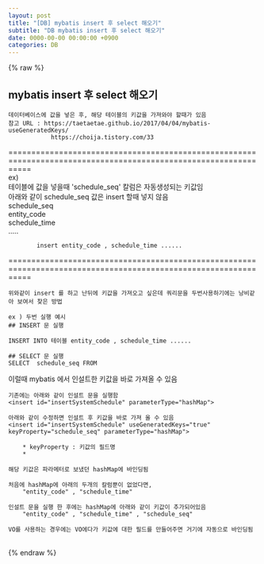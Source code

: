 ```yaml
---  
layout: post  
title: "[DB] mybatis insert 후 select 해오기"  
subtitle: "DB mybatis insert 후 select 해오기"  
date: 0000-00-00 00:00:00 +0900  
categories: DB  
---  
```

{% raw %}  
## mybatis insert 후 select 해오기  
  
	데이터베이스에 값을 넣은 후, 해당 테이블의 키값을 가져와야 할때가 있음  
	참고 URL : https://taetaetae.github.io/2017/04/04/mybatis-useGeneratedKeys/  
				https://choija.tistory.com/33  
  
=================================================================================================================  
	ex)  
		테이블에 값을 넣을때 'schedule_seq' 칼럼은 자동생성되는 키값임  
			아래와 같이 schedule_seq 값은 insert 할때 넣지 않음  
			schedule_seq  
			entity_code  
			schedule_time  
			.....  
  
			insert entity_code , schedule_time ......  
  
=================================================================================================================  
  
	위와같이 insert 를 하고 난뒤에 키값을 가져오고 싶은데 쿼리문을 두번사용하기에는 낭비같아 보여서 찾은 방법  
  
	ex ) 두번 실행 예시  
	## INSERT 문 실행  
  
	INSERT INTO 테이블 entity_code , schedule_time ......  
  
	## SELECT 문 실행  
	SELECT  schedule_seq FROM  
  
이럴때 mybatis 에서 인설트한 키값을 바로 가져올 수 있음  
  
	기존에는 아래와 같이 인설트 문을 실행함  
	<insert id="insertSystemSchedule" parameterType="hashMap">  
  
	아래와 같이 수정하면 인설트 후 키값을 바로 가져 올 수 있음  
	<insert id="insertSystemSchedule" useGeneratedKeys="true" keyProperty="schedule_seq" parameterType="hashMap">  
  
		* keyProperty : 키값의 필드명  
		*  
  
	해당 키값은 파라메터로 보냈던 hashMap에 바인딩됨  
  
	처음에 hashMap에 아래의 두개의 칼럼뿐이 없었다면,  
		"entity_code" , "schedule_time"  
  
	인설트 문을 실행 한 후에는 hashMap에 아래와 같이 키값이 추가되어있음  
		"entity_code" , "schedule_time" , "schedule_seq"  
  
	VO를 사용하는 경우에는 VO에다가 키값에 대한 필드를 만들어주면 거기에 자동으로 바인딩됨  
  
                                                                                                                                                                                                                                                                                                                                                                                                                                                                                                                                                                                                                                                                                                                                                                                                                                                                                                                                                                                                                                                                                                                                                                        
{% endraw %}